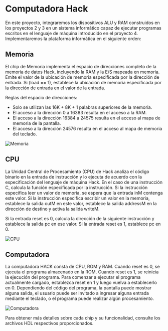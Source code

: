 # Computadora Hack

En este proyecto, integraremos los dispositivos ALU y RAM construidos en los proyectos 2 y 3 en un sistema informático capaz de ejecutar programas escritos en el lenguaje de máquina introducido en el proyecto 4. Implementaremos la plataforma informática en el siguiente orden:

## Memoria
El chip de Memoria implementa el espacio de direcciones completo de la memoria de datos Hack, incluyendo la RAM y la E/S mapeada en memoria. Emite el valor de la ubicación de memoria especificada por la dirección de entrada. Si (load == 1), establece la ubicación de memoria especificada por la dirección de entrada en el valor de la entrada.

Reglas del espacio de direcciones:
- Solo se utilizan las 16K + 8K + 1 palabras superiores de la memoria.
- El acceso a la dirección 0 a 16383 resulta en el acceso a la RAM.
- El acceso a la dirección 16384 a 24575 resulta en el acceso al mapa de memoria de la pantalla.
- El acceso a la dirección 24576 resulta en el acceso al mapa de memoria del teclado.

![Memoria](https://i.imgur.com/0iIJTLN.jpeg)

## CPU
La Unidad Central de Procesamiento (CPU) de Hack analiza el código binario en la entrada de instrucción y lo ejecuta de acuerdo con la especificación del lenguaje de máquina Hack. En el caso de una instrucción C, calcula la función especificada por la instrucción. Si la instrucción especifica leer un valor de memoria, se espera que la entrada inM contenga este valor. Si la instrucción especifica escribir un valor en la memoria, establece la salida outM en este valor, establece la salida addressM en la dirección de destino y activa la salida writeM.

Si la entrada reset es 0, calcula la dirección de la siguiente instrucción y establece la salida pc en ese valor. Si la entrada reset es 1, establece pc en 0.

![CPU](https://i.stack.imgur.com/w1RXp.png)

## Computadora
La computadora HACK consta de CPU, ROM y RAM. Cuando reset es 0, se ejecuta el programa almacenado en la ROM. Cuando reset es 1, se reinicia la ejecución del programa. Para comenzar a ejecutar el programa actualmente cargado, establezca reset en 1 y luego vuelva a establecerlo en 0. Dependiendo del código del programa, la pantalla puede mostrar alguna salida, el usuario puede ser invitado a ingresar alguna entrada mediante el teclado, o el programa puede realizar algún procesamiento.

![Computadora](https://image-link-for-computer)

Para obtener más detalles sobre cada chip y su funcionalidad, consulte los archivos HDL respectivos proporcionados.
